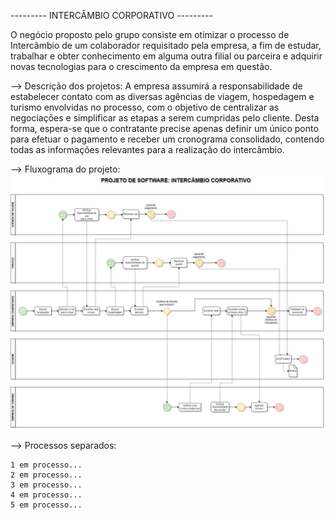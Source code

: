 --------- INTERCÂMBIO CORPORATIVO ---------

  O negócio proposto pelo grupo consiste em otimizar o processo de Intercâmbio de um colaborador requisitado pela empresa, a fim de estudar, trabalhar e obter 
conhecimento em alguma outra filial ou parceira e adquirir novas tecnologias para o crescimento da empresa em questão.

--> Descrição dos projetos:
    A empresa assumirá a responsabilidade de estabelecer contato com as diversas agências de viagem, hospedagem e turismo envolvidas no processo, com o objetivo 
de centralizar as negociações e simplificar as etapas a serem cumpridas pelo cliente. Desta forma, espera-se que o contratante precise apenas definir um único 
ponto para efetuar o pagamento e receber um cronograma consolidado, contendo todas as informações relevantes para a realização do intercâmbio.

--> Fluxograma do projeto:
    <img src= "Fluxo.jpg">

--> Processos separados:

    1 em processo...
    2 em processo...
    3 em processo...
    4 em processo...
    5 em processo...
    
